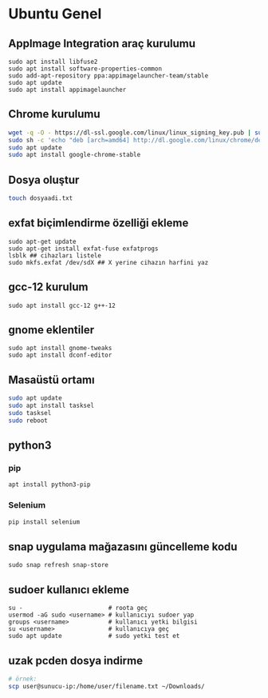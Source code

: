 # Ubuntu Genel

## AppImage Integration araç kurulumu

```shell
sudo apt install libfuse2
sudo apt install software-properties-common
sudo add-apt-repository ppa:appimagelauncher-team/stable
sudo apt update
sudo apt install appimagelauncher
```

## Chrome kurulumu

```bash
wget -q -O - https://dl-ssl.google.com/linux/linux_signing_key.pub | sudo apt-key add -
sudo sh -c 'echo "deb [arch=amd64] http://dl.google.com/linux/chrome/deb/ stable main" >> /etc/apt/sources.list.d/google-chrome.list'
sudo apt update
sudo apt install google-chrome-stable
```

## Dosya oluştur

```bash
touch dosyaadi.txt
```

## exfat biçimlendirme özelliği ekleme

```shell
sudo apt-get update
sudo apt-get install exfat-fuse exfatprogs
lsblk ## cihazları listele
sudo mkfs.exfat /dev/sdX ## X yerine cihazın harfini yaz
```

## gcc-12 kurulum

```shell
sudo apt install gcc-12 g++-12
```

## gnome eklentiler

```shell
sudo apt install gnome-tweaks
sudo apt install dconf-editor
```

## Masaüstü ortamı

```bash
sudo apt update
sudo apt install tasksel
sudo tasksel
sudo reboot
```

## python3

### pip

```bash
apt install python3-pip 
```

### Selenium

```bash
pip install selenium
```

## snap uygulama mağazasını güncelleme kodu

```shell
sudo snap refresh snap-store
```

## sudoer kullanıcı ekleme

```shell
su -                        # roota geç
usermod -aG sudo <username> # kullanıcıyı sudoer yap
groups <username>           # kullanıcı yetki bilgisi
su <username>               # kullanıcıya geç
sudo apt update             # sudo yetki test et
```

## uzak pcden dosya indirme

```bash
# örnek:
scp user@sunucu-ip:/home/user/filename.txt ~/Downloads/
```
